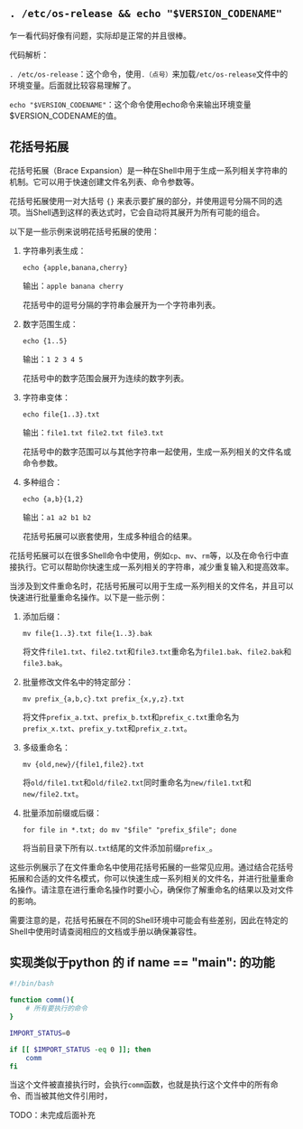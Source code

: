 ##  `. /etc/os-release && echo "$VERSION_CODENAME"`

乍一看代码好像有问题，实际却是正常的并且很棒。

代码解析：

`. /etc/os-release`：这个命令，使用`.（点号）`来加载`/etc/os-release`文件中的环境变量。后面就比较容易理解了。

`echo "$VERSION_CODENAME"`：这个命令使用echo命令来输出环境变量$VERSION_CODENAME的值。

## 花括号拓展

花括号拓展（Brace Expansion）是一种在Shell中用于生成一系列相关字符串的机制。它可以用于快速创建文件名列表、命令参数等。

花括号拓展使用一对大括号 `{}` 来表示要扩展的部分，并使用逗号分隔不同的选项。当Shell遇到这样的表达式时，它会自动将其展开为所有可能的组合。

以下是一些示例来说明花括号拓展的使用：

1. 字符串列表生成：
   ```
   echo {apple,banana,cherry}
   ```
   输出：`apple banana cherry`

   花括号中的逗号分隔的字符串会展开为一个字符串列表。

2. 数字范围生成：
   ```
   echo {1..5}
   ```
   输出：`1 2 3 4 5`

   花括号中的数字范围会展开为连续的数字列表。

3. 字符串变体：
   ```
   echo file{1..3}.txt
   ```
   输出：`file1.txt file2.txt file3.txt`

   花括号中的数字范围可以与其他字符串一起使用，生成一系列相关的文件名或命令参数。

4. 多种组合：
   ```
   echo {a,b}{1,2}
   ```
   输出：`a1 a2 b1 b2`

   花括号拓展可以嵌套使用，生成多种组合的结果。

花括号拓展可以在很多Shell命令中使用，例如`cp`、`mv`、`rm`等，以及在命令行中直接执行。它可以帮助你快速生成一系列相关的字符串，减少重复输入和提高效率。


当涉及到文件重命名时，花括号拓展可以用于生成一系列相关的文件名，并且可以快速进行批量重命名操作。以下是一些示例：

1. 添加后缀：
   ```
   mv file{1..3}.txt file{1..3}.bak
   ```
   将文件`file1.txt`、`file2.txt`和`file3.txt`重命名为`file1.bak`、`file2.bak`和`file3.bak`。

2. 批量修改文件名中的特定部分：
   ```
   mv prefix_{a,b,c}.txt prefix_{x,y,z}.txt
   ```
   将文件`prefix_a.txt`、`prefix_b.txt`和`prefix_c.txt`重命名为`prefix_x.txt`、`prefix_y.txt`和`prefix_z.txt`。

3. 多级重命名：
   ```
   mv {old,new}/{file1,file2}.txt
   ```
   将`old/file1.txt`和`old/file2.txt`同时重命名为`new/file1.txt`和`new/file2.txt`。

4. 批量添加前缀或后缀：
   ```
   for file in *.txt; do mv "$file" "prefix_$file"; done
   ```
   将当前目录下所有以`.txt`结尾的文件添加前缀`prefix_`。

这些示例展示了在文件重命名中使用花括号拓展的一些常见应用。通过结合花括号拓展和合适的文件名模式，你可以快速生成一系列相关的文件名，并进行批量重命名操作。请注意在进行重命名操作时要小心，确保你了解重命名的结果以及对文件的影响。

需要注意的是，花括号拓展在不同的Shell环境中可能会有些差别，因此在特定的Shell中使用时请查阅相应的文档或手册以确保兼容性。


## 实现类似于python 的 if __name__ == "__main__": 的功能

```sh
#!/bin/bash

function comm(){
	# 所有要执行的命令
}

IMPORT_STATUS=0

if [[ $IMPORT_STATUS -eq 0 ]]; then
	comm
fi
```

当这个文件被直接执行时，会执行`comm`函数，也就是执行这个文件中的所有命令、而当被其他文件引用时，

TODO：未完成后面补充
